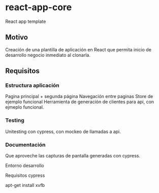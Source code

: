# react-app-core
React app template

## Motivo

Creación de una plantilla de aplicación en React que permita inicio de desarrollo negocio inmediato al clonarla.

## Requisitos

### Estructura aplicación

Pagina principal + segunda página
Navegación entre paginas
Store de ejemplo funcional
Herramienta de generación de clientes para api, con ejmeplo funcional.

### Testing

Unitesting con cypress, con mockeo de llamadas a api.

### Documentación

Que aproveche las capturas de pantalla generadas con cypress.




Entorno desarrollo

Requisitos cypress

apt-get install xvfb